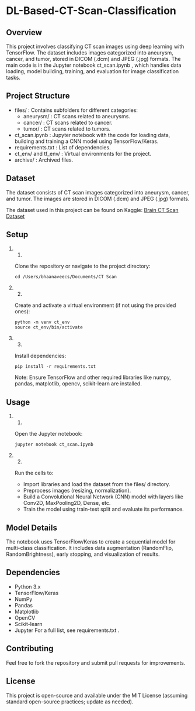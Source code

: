 # DL-Based-CT-Scan-Classification
## Overview
This project involves classifying CT scan images using deep learning with TensorFlow. The dataset includes images categorized into aneurysm, cancer, and tumor, stored in DICOM (.dcm) and JPEG (.jpg) formats. The main code is in the Jupyter notebook ct_scan.ipynb , which handles data loading, model building, training, and evaluation for image classification tasks.

## Project Structure
- files/ : Contains subfolders for different categories:
  - aneurysm/ : CT scans related to aneurysms.
  - cancer/ : CT scans related to cancer.
  - tumor/ : CT scans related to tumors.
- ct_scan.ipynb : Jupyter notebook with the code for loading data, building and training a CNN model using TensorFlow/Keras.
- requirements.txt : List of dependencies.
- ct_env/ and tf_env/ : Virtual environments for the project.
- archive/ : Archived files.

## Dataset
The dataset consists of CT scan images categorized into aneurysm, cancer, and tumor. The images are stored in DICOM (.dcm) and JPEG (.jpg) formats.

The dataset used in this project can be found on Kaggle: [Brain CT Scan Dataset](https://www.kaggle.com/datasets/trainingdatapro/computed-tomography-ct-of-the-brain)

## Setup
1. 1.
   Clone the repository or navigate to the project directory:
   
   ```
   cd /Users/bhaanaveecs/Documents/CT Scan
   ```
2. 2.
   Create and activate a virtual environment (if not using the provided ones):
   
   ```
   python -m venv ct_env
   source ct_env/bin/activate
   ```
3. 3.
   Install dependencies:
   
   ```
   pip install -r requirements.txt
   ```
   Note: Ensure TensorFlow and other required libraries like numpy, pandas, matplotlib, opencv, scikit-learn are installed.
## Usage
1. 1.
   Open the Jupyter notebook:
   
   ```
   jupyter notebook ct_scan.ipynb
   ```
2. 2.
   Run the cells to:
   
   - Import libraries and load the dataset from the files/ directory.
   - Preprocess images (resizing, normalization).
   - Build a Convolutional Neural Network (CNN) model with layers like Conv2D, MaxPooling2D, Dense, etc.
   - Train the model using train-test split and evaluate its performance.
## Model Details
The notebook uses TensorFlow/Keras to create a sequential model for multi-class classification. It includes data augmentation (RandomFlip, RandomBrightness), early stopping, and visualization of results.

## Dependencies
- Python 3.x
- TensorFlow/Keras
- NumPy
- Pandas
- Matplotlib
- OpenCV
- Scikit-learn
- Jupyter
For a full list, see requirements.txt .

## Contributing
Feel free to fork the repository and submit pull requests for improvements.

## License
This project is open-source and available under the MIT License (assuming standard open-source practices; update as needed).
